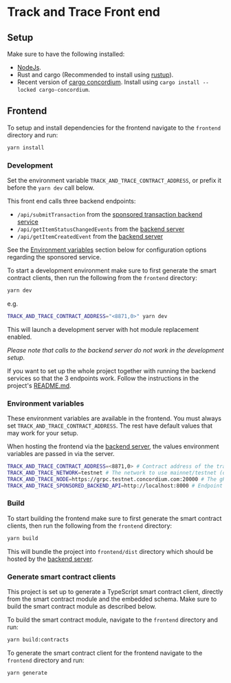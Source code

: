 # Track and Trace Front end

## Setup

Make sure to have the following installed:

-   [NodeJs](https://nodejs.org).
-   Rust and cargo (Recommended to install using [rustup](https://rustup.rs)).
-   Recent version of [cargo concordium](https://crates.io/crates/cargo-concordium). Install using `cargo install --locked cargo-concordium`.

## Frontend

To setup and install dependencies for the frontend navigate to the `frontend` directory and run:

```bash
yarn install
```

### Development

Set the environment variable `TRACK_AND_TRACE_CONTRACT_ADDRESS`, or prefix it before the `yarn dev` call below.

This front end calls three backend endpoints:

-   `/api/submitTransaction` from the [sponsored transaction backend service](../sponsored-transaction-service)
-   `/api/getItemStatusChangedEvents` from the [backend server](../indexer)
-   `/api/getItemCreatedEvent` from the [backend server](../indexer)

See the [Environment variables](#environment-variables) section below for configuration options regarding the sponsored service.

To start a development environment make sure to first generate the smart contract clients, then run the following from the `frontend` directory:

```bash
yarn dev
```

e.g.

```bash
TRACK_AND_TRACE_CONTRACT_ADDRESS="<8871,0>" yarn dev
```

This will launch a development server with hot module replacement enabled.

_Please note that calls to the backend server do not work in the development setup._

If you want to set up the whole project together with running the backend services so that the 3 endpoints work. Follow the instructions in the project's [README.md](../README.md).

### Environment variables

These environment variables are available in the frontend.
You must always set `TRACK_AND_TRACE_CONTRACT_ADDRESS`. The rest have default values that may work for your setup.

When hosting the frontend via the [backend server](../indexer), the values environment variables are passed in via the server.

```bash
TRACK_AND_TRACE_CONTRACT_ADDRESS=<8871,0> # Contract address of the track and trace contract. *Must be set.*
TRACK_AND_TRACE_NETWORK=testnet # The network to use mainnet/testnet (defaults to 'testnet')
TRACK_AND_TRACE_NODE=https://grpc.testnet.concordium.com:20000 # The gRPC endpoint of a node in the chosen network (defaults to 'https://grpc.testnet.concordium.com:20000')
TRACK_AND_TRACE_SPONSORED_BACKEND_API=http://localhost:8000 # Endpoint to the sponsored transaction service (defaults to 'http://localhost:8000')
```

### Build

To start building the frontend make sure to first generate the smart contract clients, then run the following from the `frontend` directory:

```bash
yarn build
```

This will bundle the project into `frontend/dist` directory which should be hosted by the [backend server](../indexer).

### Generate smart contract clients

This project is set up to generate a TypeScript smart contract client, directly from the smart contract module and the embedded schema. Make sure to build the smart contract module as described below.

To build the smart contract module, navigate to the `frontend` directory and run:

```bash
yarn build:contracts
```

To generate the smart contract client for the frontend navigate to the `frontend` directory and run:

```bash
yarn generate
```
